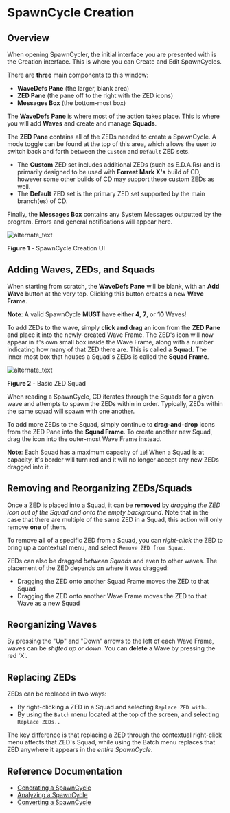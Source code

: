 # SpawnCycle Creation

## Overview
When opening SpawnCycler, the initial interface you are presented with is the Creation interface.
This is where you can Create and Edit SpawnCycles.

There are **three** main components to this window:
- **WaveDefs Pane** (the larger, blank area)
- **ZED Pane** (the pane off to the right with the ZED icons)
- **Messages Box** (the bottom-most box)

The **WaveDefs Pane** is where most of the action takes place.
This is where you will add **Waves** and create and manage **Squads**.

The **ZED Pane** contains all of the ZEDs needed to create a SpawnCycle.
A mode toggle can be found at the top of this area, which allows the user to switch back and forth between the `Custom` and `Default` ZED sets.
- The **Custom** ZED set includes additional ZEDs (such as E.D.A.Rs) and is primarily designed to be used with **Forrest Mark X's** build of CD, however some other builds of CD may support these custom ZEDs as well.
- The **Default** ZED set is the primary ZED set supported by the main branch(es) of CD.

Finally, the **Messages Box** contains any System Messages outputted by the program.
Errors and general notifications will appear here.

![alternate_text](https://i.imgur.com/WZGC7Bw.png)

**Figure 1** - SpawnCycle Creation UI

## Adding Waves, ZEDs, and Squads
When starting from scratch, the **WaveDefs Pane** will be blank, with an **Add Wave** button at the very top.
Clicking this button creates a new **Wave Frame**.

**Note**: A valid SpawnCycle **MUST** have either **4**, **7**, or **10** Waves!

To add ZEDs to the wave, simply **click and drag** an icon from the **ZED Pane** and place it into the newly-created Wave Frame.
The ZED's icon will now appear in it's own small box inside the Wave Frame, along with a number indicating how many of that ZED there are.
This is called a **Squad**. The inner-most box that houses a Squad's ZEDs is called the **Squad Frame**.

![alternate_text](https://i.imgur.com/HyZe5NY.png)

**Figure 2** - Basic ZED Squad

When reading a SpawnCycle, CD iterates through the Squads for a given wave and attempts to spawn the ZEDs within in order.
Typically, ZEDs within the same squad will spawn with one another.

To add more ZEDs to the Squad, simply continue to **drag-and-drop** icons from the ZED Pane into the **Squad Frame**.
To create another new Squad, drag the icon into the outer-most Wave Frame instead.

**Note**: Each Squad has a maximum capacity of `10`! When a Squad is at capacity, it's border will turn red and it will no longer accept any new ZEDs dragged into it.

## Removing and Reorganizing ZEDs/Squads
Once a ZED is placed into a Squad, it can be **removed** by *dragging the ZED icon out of the Squad and onto the empty background*.
Note that in the case that there are multiple of the same ZED in a Squad, this action will only remove **one** of them.

To remove **all** of a specific ZED from a Squad, you can *right-click* the ZED to bring up a contextual menu, and select `Remove ZED from Squad`.

ZEDs can also be dragged *between Squads* and even to other waves.
The placement of the ZED depends on where it was dragged:
- Dragging the ZED onto another Squad Frame moves the ZED to that Squad
- Dragging the ZED onto another Wave Frame moves the ZED to that Wave as a new Squad

## Reorganizing Waves
By pressing the "Up" and "Down" arrows to the left of each Wave Frame, waves can be *shifted up or down*.
You can **delete** a Wave by pressing the red 'X'.

## Replacing ZEDs
ZEDs can be replaced in two ways:
- By right-clicking a ZED in a Squad and selecting `Replace ZED with..`
- By using the `Batch` menu located at the top of the screen, and selecting `Replace ZEDs..`

The key difference is that replacing a ZED through the contextual right-click menu affects that ZED's Squad, while using the Batch menu replaces that ZED anywhere it appears in the *entire SpawnCycle*.

## Reference Documentation
- [Generating a SpawnCycle](https://github.com/nybanez/spawncycler/blob/main/generation.md)
- [Analyzing a SpawnCycle](https://github.com/nybanez/spawncycler/blob/main/generation.md)
- [Converting a SpawnCycle](https://github.com/nybanez/spawncycler/blob/main/conversion.md)
